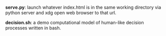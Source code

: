 **serve.py**: launch whatever index.html is in the same working directory via python server and xdg open web browser to that url.

**decision.sh**: a demo computational model of human-like decision processes written in bash.
